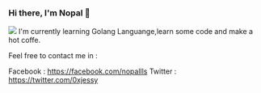 ### Hi there, I'm Nopal 👋


<img src="https://i.ibb.co/FJ9BJDj/IMG-20220125-104241.png"> </img>
I'm currently learning Golang Languange,learn some code and make a hot coffe.


Feel free to contact me in :

Facebook : https://facebook.com/nopallls
Twitter : https://twitter.com/0xjessy

<!--
**nopalls/nopalls** is a ✨ _special_ ✨ repository because its `README.md` (this file) appears on your GitHub profile.

Here are some ideas to get you started:

- 🔭 I’m currently working on ...
- 🌱 I’m currently learning Golang Languange
- 👯 I’m looking to collaborate on ...
- 🤔 I’m looking for help with a smile and grab a coffee
- 💬 Ask me about myself and my repo
- 📫 How to reach me: Here you go <link href="facebook.com/nopallls">
- 😄 Pronouns: ...
- ⚡ Fun fact: ...
-->
